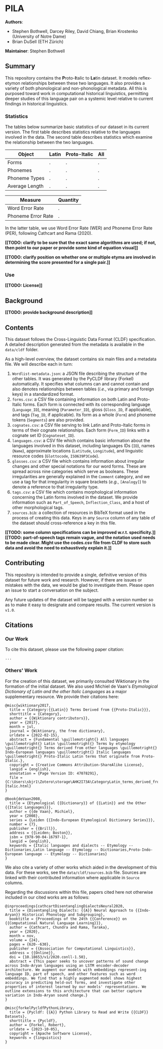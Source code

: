 # PILA

**Authors**:
* Stephen Bothwell, Darcey Riley, David Chiang, Brian Krostenko (University of Notre Dame)
* Brian DuSell (ETH Zürich)

**Maintainer**: Stephen Bothwell

## Summary

This repository contains the **P**roto-**I**talic to **La**tin dataset. 
It models reflex-etymon relationships between these two languages. 
It also provides a variety of both phonological and non-phonological metadata.
All this is purposed toward work in computational historical linguistics, 
permitting deeper studies of this language pair on a systemic level relative to current findings in historical linguistics. 

### Statistics

The tables below summarize basic statistics of our dataset in its current version.
The first table describes statistics relative to the languages involved in the data.
The second table describes statistics which examine the relationship between the two languages.

| Object         | Latin | Proto-Italic | All |
|----------------|-------|--------------|-----|
| Forms          | .     | .            | .   |
| Phonemes       | .     | .            | .   |
| Phoneme Types  | .     | .            | .   |
| Average Length | .     | .            | .   |

| Measure            | Quantity |
|--------------------|----------|
| Word Error Rate    | .        |
| Phoneme Error Rate | .        |

In the latter table, we use Word Error Rate (WER) and Phoneme Error Rate (PER), following Cathcart and Rama (2020).

**[[TODO: clarify to be sure that the exact same algorithms are used; 
if not, then point to our paper or provide some kind of equation visual]]**

**[[TODO: clarify position on whether one or multiple etyma are involved in determining the score presented for a single pair.]]**

### Use 

**[[TODO: License]]**

## Background

**[[TODO: provide background description]]**

## Contents

This dataset follows the Cross-Linguistic Data Format (CLDF) specification. 
A detailed description generated from the metadata is available in the `data/cldf` folder.

As a high-level overview, the dataset contains six main files and a metadata file. 
We will describe each in turn:
1. `Wordlist-metadata.json`: a JSON file describing the structure of the other tables. 
It was generated by the PyCLDF library (Forkel) automatically.
It specifies what columns can and cannot contain and also denotes relationships between tables 
(*i.e.*, via primary and foreign keys) in a standardized format.
2. `forms.csv`: a CSV file containing information on both Latin and Proto-Italic forms.
Each form is connected with its corresponding language (`Language_ID`), meaning (`Parameter_ID`), 
gloss (`Gloss_ID`, if applicable), and tags (`Tag_ID`, if applicable). 
Its form as a whole (`Form`) and phoneme tokens (`Segments`) are also provided.
3. `cognates.csv`: a CSV file serving to link Latin and Proto-Italic forms in terms of their cognate relationships. 
Each form (`Form_ID`) links with a cognate set ID (`Cognateset_ID`).
4. `languages.csv`: a CSV file which contains basic information about the languages involved in this dataset, 
including languages IDs (`ID`), names (`Name`), approximate locations (`Latitude`, `Longitude`), and linguistic resource codes (`Glottocode`, `ISO639P3Code`).
5. `glosses.csv`: a CSV file which contains information about irregular changes and other special notations for our word forms. 
These are spread across nine categories which serve as booleans. 
These irregularities are generally explained in the `Comment` category,
and we use a tag for that irregularity in square brackets (*e.g.*, `[Analogy]`) to denote a reference to that irregularity type.
6. `tags.csv`: a CSV file which contains morphological information concerning the Latin forms involved in the dataset. 
We provide information such as `Part_of_Speech`, `Inflection_Class`, and a host of other morphological tags. 
7. `sources.bib`: a collection of resources in BibTeX format used in the process of creating this data. 
Keys in any `Source` column of any table of the dataset should cross-reference a key in this file.

**[[TODO: some column specifications can be improved w.r.t. specificity.]]**
**[[TODO: part-of-speech tags remain vague, and the notation used needs to be made clear. 
Might use the codes.csv file from CLDF to store such data and avoid the need to exhaustively explain it.]]**

## Contributing

This repository is intended to provide a single, definitive version of this dataset for future work and research. 
However, if there are issues or mistakes with the data, we would be glad to investigate them. 
Please open an issue to start a conversation on the subject. 

Any future updates of the dataset will be tagged with a version number so as to make it easy to designate and compare results. 
The current version is `v1.0`.

## Citations

### Our Work

To cite this dataset, please use the following paper citation:

```
...
```

### Others' Work

For the creation of this dataset, we primarily consulted Wiktionary in the formation of the initial dataset. 
We also used Michiel de Vaan's *Etymological Dictionary of Latin and the other Italic Languages* as a major supplementary resource.
We provide their citations here:

```
@misc{wiktionary2017,
  title = {Category:{{Latin}} Terms Derived from {{Proto-Italic}}},
  shorttitle = {Category},
  author = {{Wiktionary contributors}},
  year = {2017},
  month = jul,
  journal = {Wiktionary, the free dictionary},
  urldate = {2022-02-15},
  abstract = {Fundamental \guillemotright{} All languages \guillemotright{} Latin \guillemotright{} Terms by etymology \guillemotright{} Terms derived from other languages \guillemotright{} Indo-European languages \guillemotright{} Italic languages \guillemotright{} Proto-Italic Latin terms that originate from Proto-Italic.},
  copyright = {Creative Commons Attribution-ShareAlike License},
  langid = {english},
  annotation = {Page Version ID: 47078291},
  file = {C:\Users\sbjr1\Zotero\storage\AHK2I73A\CategoryLatin_terms_derived_from_Proto-Italic.html}
}

@book{deVaan2008,
  title = {Etymological {{Dictionary}} of {{Latin}} and the Other {{Italic Languages}}},
  author = {{de Vaan}, Michiel},
  year = {2008},
  series = {Leiden {{Indo-European Etymological Dictionary Series}}},
  number = {7},
  publisher = {{Brill}},
  address = {{Leiden; Boston}},
  isbn = {978-90-04-16797-1},
  langid = {english},
  keywords = {Italic languages and dialects -- Etymology -- Dictionaries,Latin language -- Etymology -- Dictionaries,Proto-Indo-European language -- Etymology -- Dictionaries}
}
```

We also cite a variety of other works which aided in the development of this data. 
For these works, see the `data/cldf/sources.bib` file. 
Sources are linked with their contributed information where applicable in `Source` columns.

Regarding the discussions within this file, papers cited here not otherwise included in our cited works are as follows:

``` 
@inproceedings{cathcartDisentanglingDialectsNeural2020,
  title = {Disentangling Dialects: {{A}} Neural Approach to {{Indo-Aryan}} Historical Phonology and Subgrouping},
  booktitle = {Proceedings of the 24th {{Conference}} on {{Computational Natural Language Learning}}},
  author = {Cathcart, Chundra and Rama, Taraka},
  year = {2020},
  month = nov,
  volume = {24},
  pages = {620--630},
  publisher = {{Association for Computational Linguistics}},
  address = {{Online}},
  doi = {10.18653/v1/2020.conll-1.50},
  abstract = {This paper seeks to uncover patterns of sound change across Indo-Aryan languages using an LSTM encoder-decoder architecture. We augment our models with embeddings represent-ing language ID, part of speech, and other features such as word embeddings. We find that a highly augmented model shows highest accuracy in predicting held-out forms, and investigate other properties of interest learned by our models' representations. We outline extensions to this architecture that can better capture variation in Indo-Aryan sound change.}
}

@misc{forkelPycldfPythonLibrary,
  title = {Pycldf: {{A}} Python Library to Read and Write {{CLDF}} Datasets},
  shorttitle = {Pycldf},
  author = {Forkel, Robert},
  urldate = {2023-10-05},
  copyright = {Apache Software License},
  keywords = {linguistics}
}
```